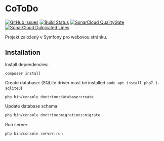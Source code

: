 # CoToDo
[![GitHub issues](https://img.shields.io/github/issues/CoToDo/CoToDo.svg)](https://github.com/CoToDo/CoToDo/issues)
[![Build Status](https://travis-ci.org/CoToDo/CoToDo.svg?branch=master)](https://travis-ci.org/CoToDo/CoToDo)
[![SonarCloud QualityGate](https://sonarcloud.io/api/project_badges/measure?project=cotodo%3Acotodo&metric=alert_status)](https://sonarcloud.io/dashboard?id=cotodo%3Acotodo)
[![SonarCloud Dulpicated Lines](https://sonarcloud.io/api/project_badges/measure?project=cotodo%3Acotodo&metric=duplicated_lines_density)](https://sonarcloud.io/dashboard?id=cotodo%3Acotodo)


Projekt založený v Symfony pro webovou stránku.

## Installation

Install dependencies: 
```
composer install
```

Create database: (SQLite driver must be installed ```sudo apt install php7.1-sqlite3```) 
```
php bin/console doctrine:database:create
```

Update database schema:
```bash
php bin/console doctrine:migrations:migrate
```
Run server:
```
php bin/console server:run
```

